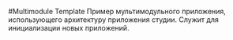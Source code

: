 #Multimodule Template
Пример мультимодульного приложения, использующего архитектуру приложения студии. Служит для инициализации новых приложений.
 
